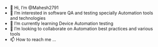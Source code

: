- 👋 Hi, I’m @Mahesh2791
- 👀 I’m interested in software QA and testing specially Automation tools and technologies
- 🌱 I’m currently learning Device Automation testing
- 💞️ I’m looking to collaborate on Automation best practices and various tools
- 📫 How to reach me ...

<!---
Mahesh2791/Mahesh2791 is a ✨ special ✨ repository because its `README.md` (this file) appears on your GitHub profile.
You can click the Preview link to take a look at your changes.
--->
